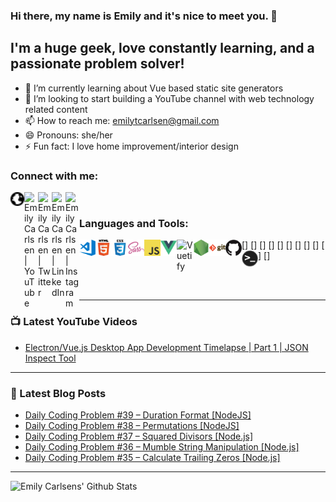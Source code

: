 ### Hi there, my name is Emily and it's nice to meet you. 👋

## I'm a huge geek, love constantly learning, and a passionate problem solver!
- 🌱 I’m currently learning about Vue based static site generators
- 👯 I’m looking to start building a YouTube channel with web technology related content
- 📫 How to reach me: emilytcarlsen@gmail.com
- 😄 Pronouns: she/her
- ⚡ Fun fact: I love home improvement/interior design

### Connect with me:

[<img align="left" alt="Emily Carlsen" width="22px" src="https://raw.githubusercontent.com/iconic/open-iconic/master/svg/globe.svg" />][website]
[<img align="left" alt="Emily Carlsen | YouTube" width="22px" src="https://cdn.jsdelivr.net/npm/simple-icons@v3/icons/youtube.svg" />][youtube]
[<img align="left" alt="Emily Carlsen | Twitter" width="22px" src="https://cdn.jsdelivr.net/npm/simple-icons@v3/icons/twitter.svg" />][twitter]
[<img align="left" alt="Emily Carlsen | LinkedIn" width="22px" src="https://cdn.jsdelivr.net/npm/simple-icons@v3/icons/linkedin.svg" />][linkedin]
[<img align="left" alt="Emily Carlsen | Instagram" width="22px" src="https://cdn.jsdelivr.net/npm/simple-icons@v3/icons/instagram.svg" />][instagram]

<br />

### Languages and Tools:

[<img align="left" alt="Visual Studio Code" width="26px" src="https://raw.githubusercontent.com/github/explore/80688e429a7d4ef2fca1e82350fe8e3517d3494d/topics/visual-studio-code/visual-studio-code.png" />]
[<img align="left" alt="HTML5" width="26px" src="https://raw.githubusercontent.com/github/explore/80688e429a7d4ef2fca1e82350fe8e3517d3494d/topics/html/html.png" />]
[<img align="left" alt="CSS3" width="26px" src="https://raw.githubusercontent.com/github/explore/80688e429a7d4ef2fca1e82350fe8e3517d3494d/topics/css/css.png" />]
[<img align="left" alt="Sass" width="26px" src="https://raw.githubusercontent.com/github/explore/80688e429a7d4ef2fca1e82350fe8e3517d3494d/topics/sass/sass.png" />]
[<img align="left" alt="JavaScript" width="26px" src="https://raw.githubusercontent.com/github/explore/80688e429a7d4ef2fca1e82350fe8e3517d3494d/topics/javascript/javascript.png" />]
[<img align="left" alt="Vue" width="26px" src="https://raw.githubusercontent.com/github/explore/80688e429a7d4ef2fca1e82350fe8e3517d3494d/topics/vue/vue.png" />]
[<img align="left" alt="Vuetify" width="26px" src="https://raw.githubusercontent.com/github/explore/80688e429a7d4ef2fca1e82350fe8e3517d3494d/topics/vuetify/vuetify.png" />]
[<img align="left" alt="Node.js" width="26px" src="https://raw.githubusercontent.com/github/explore/80688e429a7d4ef2fca1e82350fe8e3517d3494d/topics/nodejs/nodejs.png" />]
[<img align="left" alt="Git" width="26px" src="https://raw.githubusercontent.com/github/explore/80688e429a7d4ef2fca1e82350fe8e3517d3494d/topics/git/git.png" />]
[<img align="left" alt="GitHub" width="26px" src="https://raw.githubusercontent.com/github/explore/78df643247d429f6cc873026c0622819ad797942/topics/github/github.png" />]
[<img align="left" alt="Linux" width="26px" src="https://raw.githubusercontent.com/github/explore/80688e429a7d4ef2fca1e82350fe8e3517d3494d/topics/terminal/terminal.png" />]

<br />
<br />

---

### 📺 Latest YouTube Videos
<!-- YOUTUBE:START -->
- [Electron/Vue.js Desktop App Development Timelapse | Part 1 | JSON Inspect Tool](https://www.youtube.com/watch?v=vQhnMQ73H-8)
<!-- YOUTUBE:END -->

---

### 📕 Latest Blog Posts
<!-- BLOG-POST-LIST:START -->
- [Daily Coding Problem #39 – Duration Format [NodeJS]](https://emilyplusplus.wordpress.com/2020/05/19/daily-coding-problem-39-duration-format-nodejs/)
- [Daily Coding Problem #38 – Permutations [NodeJS]](https://emilyplusplus.wordpress.com/2020/05/18/daily-coding-problem-38-permutations-nodejs/)
- [Daily Coding Problem #37 – Squared Divisors [Node.js]](https://emilyplusplus.wordpress.com/2020/05/15/daily-coding-problem-37-squared-divisors-node-js/)
- [Daily Coding Problem #36 – Mumble String Manipulation [Node.js]](https://emilyplusplus.wordpress.com/2020/05/13/daily-coding-problem-36-mumble-string-manipulation-node-js/)
- [Daily Coding Problem #35 – Calculate Trailing Zeros [Node.js]](https://emilyplusplus.wordpress.com/2020/05/04/daily-coding-problem-35-calculate-trailing-zeros-node-js/)
<!-- BLOG-POST-LIST:END -->

---

<img align="left" alt="Emily Carlsens' Github Stats" src="https://github-readme-stats.vercel.app/api?username=emilyplusplus&show_icons=true&hide_border=true" />

[website]: https://emilycarlsen.com
[twitter]: https://twitter.com/emilyplusplus
[youtube]: https://www.youtube.com/channel/UC4xD0xBmX4p62IT1TVrZq8w
[instagram]: https://instagram.com/emilyplusplus
[linkedin]: https://linkedin.com/in/emilyplusplus
